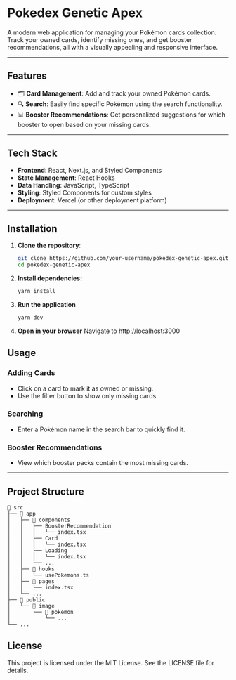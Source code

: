 # **Pokedex Genetic Apex**

A modern web application for managing your Pokémon cards collection. Track your owned cards, identify missing ones, and get booster recommendations, all with a visually appealing and responsive interface.

---

## **Features**

- 🗂️ **Card Management**: Add and track your owned Pokémon cards.
- 🔍 **Search**: Easily find specific Pokémon using the search functionality.
- 📊 **Booster Recommendations**: Get personalized suggestions for which booster to open based on your missing cards.

---

## **Tech Stack**

- **Frontend**: React, Next.js, and Styled Components
- **State Management**: React Hooks
- **Data Handling**: JavaScript, TypeScript
- **Styling**: Styled Components for custom styles
- **Deployment**: Vercel (or other deployment platform)

---

## **Installation**

1. **Clone the repository**:
   ```bash
   git clone https://github.com/your-username/pokedex-genetic-apex.git
   cd pokedex-genetic-apex
   ```

2. **Install dependencies:**
   ```bash 
   yarn install
   ```

3. **Run the application**
   ```bash 
   yarn dev
   ```

4. **Open in your browser**
   Navigate to http://localhost:3000

## **Usage**

### **Adding Cards**

- Click on a card to mark it as owned or missing.
- Use the filter button to show only missing cards.

### **Searching**

- Enter a Pokémon name in the search bar to quickly find it.

### **Booster Recommendations**

- View which booster packs contain the most missing cards.

---

## **Project Structure**

```plaintext
📁 src
├── 📂 app
│   ├── 📂 components
│   │   ├── BoosterRecommendation
│   │   │   └── index.tsx  
│   │   ├── Card
│   │   │   └── index.tsx
│   │   ├── Loading
│   │   │   └── index.tsx
│   │   └── ...
│   ├── 📂 hooks
│   │   └── usePokemons.ts
│   ├── 📂 pages
│   │   └── index.tsx
│   └── ...
├── 📂 public
│   └── 📂 image
│       └── 📂 pokemon
│           └── ...
└── ...
```

## **License**
This project is licensed under the MIT License. See the LICENSE file for details.

